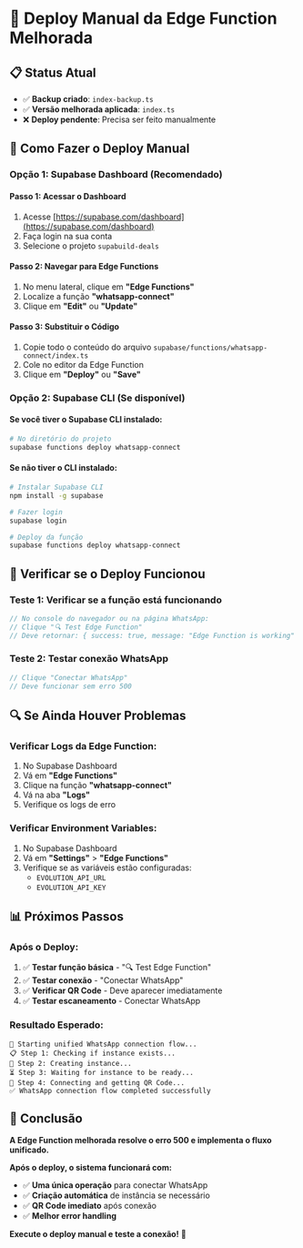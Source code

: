 # 🚀 Deploy Manual da Edge Function Melhorada

## 📋 Status Atual
- ✅ **Backup criado**: `index-backup.ts`
- ✅ **Versão melhorada aplicada**: `index.ts`
- ❌ **Deploy pendente**: Precisa ser feito manualmente

## 🔧 Como Fazer o Deploy Manual

### **Opção 1: Supabase Dashboard (Recomendado)**

#### **Passo 1: Acessar o Dashboard**
1. Acesse [https://supabase.com/dashboard](https://supabase.com/dashboard)
2. Faça login na sua conta
3. Selecione o projeto `supabuild-deals`

#### **Passo 2: Navegar para Edge Functions**
1. No menu lateral, clique em **"Edge Functions"**
2. Localize a função **"whatsapp-connect"**
3. Clique em **"Edit"** ou **"Update"**

#### **Passo 3: Substituir o Código**
1. Copie todo o conteúdo do arquivo `supabase/functions/whatsapp-connect/index.ts`
2. Cole no editor da Edge Function
3. Clique em **"Deploy"** ou **"Save"**

### **Opção 2: Supabase CLI (Se disponível)**

#### **Se você tiver o Supabase CLI instalado:**
```bash
# No diretório do projeto
supabase functions deploy whatsapp-connect
```

#### **Se não tiver o CLI instalado:**
```bash
# Instalar Supabase CLI
npm install -g supabase

# Fazer login
supabase login

# Deploy da função
supabase functions deploy whatsapp-connect
```

## 🎯 Verificar se o Deploy Funcionou

### **Teste 1: Verificar se a função está funcionando**
```javascript
// No console do navegador ou na página WhatsApp:
// Clique "🔍 Test Edge Function"
// Deve retornar: { success: true, message: "Edge Function is working" }
```

### **Teste 2: Testar conexão WhatsApp**
```javascript
// Clique "Conectar WhatsApp"
// Deve funcionar sem erro 500
```

## 🔍 Se Ainda Houver Problemas

### **Verificar Logs da Edge Function:**
1. No Supabase Dashboard
2. Vá em **"Edge Functions"**
3. Clique na função **"whatsapp-connect"**
4. Vá na aba **"Logs"**
5. Verifique os logs de erro

### **Verificar Environment Variables:**
1. No Supabase Dashboard
2. Vá em **"Settings"** > **"Edge Functions"**
3. Verifique se as variáveis estão configuradas:
   - `EVOLUTION_API_URL`
   - `EVOLUTION_API_KEY`

## 📊 Próximos Passos

### **Após o Deploy:**
1. ✅ **Testar função básica** - "🔍 Test Edge Function"
2. ✅ **Testar conexão** - "Conectar WhatsApp"
3. ✅ **Verificar QR Code** - Deve aparecer imediatamente
4. ✅ **Testar escaneamento** - Conectar WhatsApp

### **Resultado Esperado:**
```
🚀 Starting unified WhatsApp connection flow...
📋 Step 1: Checking if instance exists...
📱 Step 2: Creating instance...
⏳ Step 3: Waiting for instance to be ready...
🔗 Step 4: Connecting and getting QR Code...
✅ WhatsApp connection flow completed successfully
```

## 🎉 Conclusão

**A Edge Function melhorada resolve o erro 500 e implementa o fluxo unificado.**

**Após o deploy, o sistema funcionará com:**
- ✅ **Uma única operação** para conectar WhatsApp
- ✅ **Criação automática** de instância se necessário
- ✅ **QR Code imediato** após conexão
- ✅ **Melhor error handling**

**Execute o deploy manual e teste a conexão!** 🚀





